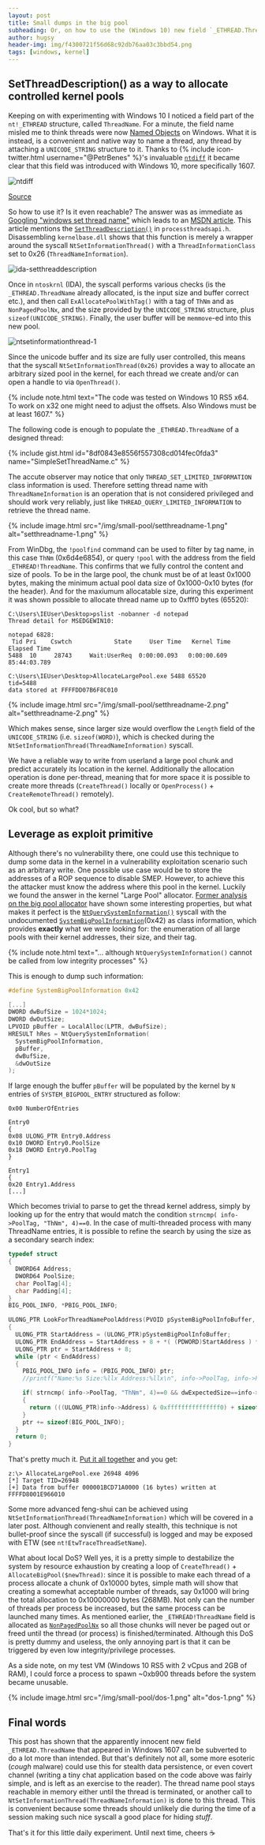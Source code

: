 ```yaml
---
layout: post
title: Small dumps in the big pool
subheading: Or, on how to use the (Windows 10) new field `_ETHREAD.ThreadName` to stabilize kernel RW primitives
author: hugsy
header-img: img/f4300721f56d68c92db76aa03c3bbd54.png
tags: [windows, kernel]
---
```





## SetThreadDescription() as a way to allocate controlled kernel pools

Keeping on with experimenting with Windows 10 I noticed a field part of the `nt!_ETHREAD` structure, called `ThreadName`.
For a minute, the field name misled me to think threads were now
[Named Objects](https://docs.microsoft.com/en-us/windows/desktop/sync/object-names) on Windows. What it is instead, is a
convenient and native way to name a thread, any thread by attaching a `UNICODE_STRING` structure to it. Thanks to
{% include icon-twitter.html username="@PetrBenes" %}'s invaluable [`ntdiff`](https://ntdiff.github.io/) it became clear
that this field was introduced with Windows 10, more specifically 1607.

![ntdiff](/img/small-pool/ntdiff.png)

[Source](https://ntdiff.github.io/#versionLeft=Win8.1_U1%2Fx64%2FSystem32&filenameLeft=ntoskrnl.exe&typeLeft=Standalone%2F_ETHREAD&versionRight=Win10_1607_RS1%2Fx64%2FSystem32&filenameRight=ntoskrnl.exe&typeRight=Standalone%2F_ETHREAD)

So how to use it? Is it even reachable? The answer was as immediate as [Googling "windows set thread name"](http://lmgtfy.com/?q=windows+10+set+thread+name) which
leads to an [MSDN article](https://docs.microsoft.com/en-us/visualstudio/debugger/how-to-set-a-thread-name-in-native-code?view=vs-2017). This
article mentions the [`SetThreadDescription()`](https://docs.microsoft.com/en-us/windows/desktop/api/processthreadsapi/nf-processthreadsapi-setthreaddescription) in `processthreadsapi.h`. Disassembling `kernelbase.dll` shows that this function is merely a wrapper around the syscall `NtSetInformationThread()` with a
`ThreadInformationClass` set to 0x26 (`ThreadNameInformation`).

![ida-setthreaddescription](/img/small-pool/ida-setthreaddescription.png)

Once in `ntoskrnl` (IDA), the syscall performs various checks (is the `_ETHREAD.ThreadName` already allocated, is the input size and buffer correct etc.),
and then call `ExAllocatePoolWithTag()` with a tag of `ThNm` and as `NonPagedPoolNx`, and the size provided by the `UNICODE_STRING` structure, plus `sizeof(UNICODE_STRING)`.
Finally, the user buffer will be `memmove`-ed into this new pool.

![ntsetinformationthread-1](/img/small-pool/ntsetinformationthread-1.png)

Since the unicode buffer and its size are fully user controlled, this means that the syscall `NtSetInformationThread(0x26)` provides a way to allocate an
arbitrary sized pool in the kernel, for each thread we create and/or can open a handle to via `OpenThread()`.

{% include note.html text="The code was tested on Windows 10 RS5 x64. To work on x32 one might need to adjust the offsets. Also Windows must be at least 1607." %}

The following code is enough to populate the `_ETHREAD.ThreadName` of a designed thread:

{% include gist.html id="8df0843e8556f557308cd014fec0fda3" name="SimpleSetThreadName.c" %}

The accute observer may notice that only `THREAD_SET_LIMITED_INFORMATION` class information is used. Therefore setting thread name with `ThreadNameInformation` is an operation that is not considered privileged and should work very reliably, just like `THREAD_QUERY_LIMITED_INFORMATION` to retrieve the thread name.

{% include image.html src="/img/small-pool/setthreadname-1.png" alt="setthreadname-1.png" %}


From WinDbg, the `!poolfind` command can be used to filter by tag name, in this case `ThNm` (0x6d4e6854), or query `!pool` with the
address from the field `_ETHREAD!ThreadName`. This confirms that we fully control the content and size of pools. To be in the large pool, the chunk must be of at least 0x1000 bytes, making the minimum actual pool data size of 0x1000-0x10 bytes (for the header). And for the maxiumum allocatable size, during this experiment it was shown possible to allocate thread name up to 0xfff0 bytes (65520):

```
C:\Users\IEUser\Desktop>pslist -nobanner -d notepad
Thread detail for MSEDGEWIN10:

notepad 6828:
 Tid Pri    Cswtch            State     User Time   Kernel Time   Elapsed Time
5488  10     28743     Wait:UserReq  0:00:00.093   0:00:00.609   85:44:03.789

C:\Users\IEUser\Desktop>AllocateLargePool.exe 5488 65520
tid=5488
data stored at FFFFDD07B6F8C010
```

{% include image.html src="/img/small-pool/setthreadname-2.png" alt="setthreadname-2.png" %}

Which makes sense, since larger size would overflow the `Length` field of the `UNICODE_STRING` (i.e. `sizeof(WORD)`), which is checked during the `NtSetInformationThread(ThreadNameInformation)` syscall.

We have a reliable way to write from userland a large pool chunk and predict accurately its location in the kernel. Additionally the allocation operation is done per-thread, meaning that for more space it is possible to create more threads (`CreateThread()` locally or `OpenProcess()` + `CreateRemoteThread()` remotely).

Ok cool, but so what?


## Leverage as exploit primitive

Although there's no vulnerability there, one could use this technique to dump some data in the kernel in a vulnerability exploitation
scenario such as an arbitrary write. One possible use case would be to store the addresses of a ROP sequence to disable SMEP.
However, to achieve this
the attacker must know the address where this pool in the kernel. Luckily we found the answer in the kernel "Large Pool" allocator.
[Former analysis on the big pool allocator](http://www.alex-ionescu.com/?p=231) have shown some interesting properties, but what
makes it perfect is the
[`NtQuerySystemInformation()`](https://docs.microsoft.com/en-us/windows/desktop/api/winternl/nf-winternl-ntquerysysteminformation)
syscall with the undocumented
[`SystemBigPoolInformation`](https://www.geoffchappell.com/studies/windows/km/ntoskrnl/api/ex/sysinfo/bigpool_entry.htm)(0x42)
as class information, which provides **exactly** what we were looking for: the enumeration of all large pools with their kernel
addresses, their size, and their tag.

{% include note.html text="... although `NtQuerySystemInformation()` cannot be called from low integrity processes" %}

This is enough to dump such information:

```c
#define SystemBigPoolInformation 0x42

[...]
DWORD dwBufSize = 1024*1024;
DWORD dwOutSize;
LPVOID pBuffer = LocalAlloc(LPTR, dwBufSize);
HRESULT hRes = NtQuerySystemInformation(
  SystemBigPoolInformation,
  pBuffer,
  dwBufSize,
  &dwOutSize
);
```

If large enough the buffer `pBuffer` will be populated by the kernel by `N` entries of `SYSTEM_BIGPOOL_ENTRY` structured as follow:
```
0x00 NumberOfEntries

Entry0
{
0x08 ULONG_PTR Entry0.Address
0x10 DWORD Entry0.PoolSize
0x18 DWORD Entry0.PoolTag
}

Entry1
{
0x20 Entry1.Address
[...]
```

Which becomes trivial to parse to get the thread kernel address, simply by looking up for the entry that would match the condition `strncmp( info->PoolTag, "ThNm", 4)==0`. In the case of multi-threaded process with many ThreadName entries, it is possible to refine the search by using the size as a secondary search index:

```c
typedef struct
{
  DWORD64 Address;
  DWORD64 PoolSize;
  char PoolTag[4];
  char Padding[4];
}
BIG_POOL_INFO, *PBIG_POOL_INFO;

ULONG_PTR LookForThreadNamePoolAddress(PVOID pSystemBigPoolInfoBuffer, DWORD64 dwExpectedSize)
{
  ULONG_PTR StartAddress = (ULONG_PTR)pSystemBigPoolInfoBuffer;
  ULONG_PTR EndAddress = StartAddress + 8 + *( (PDWORD)StartAddress ) * sizeof(BIG_POOL_INFO);
  ULONG_PTR ptr = StartAddress + 8;
  while (ptr < EndAddress)
  {
    PBIG_POOL_INFO info = (PBIG_POOL_INFO) ptr;
    //printf("Name:%s Size:%llx Address:%llx\n", info->PoolTag, info->PoolSize, info->Address);

    if( strncmp( info->PoolTag, "ThNm", 4)==0 && dwExpectedSize==info->PoolSize )
    {
      return (((ULONG_PTR)info->Address) & 0xfffffffffffffff0) + sizeof(UNICODE_STRING);
    }
    ptr += sizeof(BIG_POOL_INFO);
  }
  return 0;
}
```

That's pretty much it. [Put it all together](https://gist.github.com/hugsy/d89c6ee771a4decfdf4f088998d60d19) and you get:

```
z:\> AllocateLargePool.exe 26948 4096
[*] Target TID=26948
[+] Data from buffer 000001BCD71A0000 (16 bytes) written at FFFFD8001E966010
```

Some more advanced feng-shui can be achieved using `NtSetInformationThread(ThreadNameInformation)` which will be
covered in a later post. Although convienent and really stealth, this technique is not bullet-proof since the syscall (if successful) is logged and may be exposed with ETW (see `nt!EtwTraceThreadSetName`).

What about local DoS? Well yes, it is a pretty simple to destabilize the system by resource exhaustion by creating a loop of `CreateThread()` + `AllocateBigPool($newThread)`: since it is possible to make each thread of a process allocate a chunk of 0x10000 bytes, simple math will show that creating a somewhat acceptable number of threads, say 0x1000 will bring the total allocation to 0x10000000 bytes (268MB). Not only can the number of threads per process be increased, but the same process can be launched many times. As mentioned earlier, the `_ETHREAD!ThreadName` field is allocated as
[`NonPagedPoolNx`](https://docs.microsoft.com/en-us/windows/desktop/memory/memory-pools) so all those chunks will never be paged out or freed until the thread (or process) is finished/terminated. Although this DoS is pretty dummy and useless, the only annoying part is that it can be triggered by even low integrity/privilege processes.

As a side note, on my test VM (Windows 10 RS5 with 2 vCpus and 2GB of RAM), I could force a process to spawn ~0xb900 threads before the system became unusable.

{% include image.html src="/img/small-pool/dos-1.png" alt="dos-1.png" %}

## Final words

This post has shown that the apparently innocent new field `_ETHREAD.ThreadName` that appeared in Windows 1607
can be subverted to do a lot more than intended. But that's definitely not all, some more esoteric (*cough* malware)
could use this for stealth data persistence, or even covert channel (writing a tiny chat application based on the code
above was fairly simple, and is left as an exercise to the reader).
The thread name pool stays reachable in memory either until the thread is terminated, or another call to
`NtSetInformationThread(ThreadNameInformation)` is done to this thread. This is convenient because some threads
should unlikely die during the time of a session making such nice syscall a good place for hiding *stuff*.

That's it for this little daily experiment.
Until next time, cheers ☕️